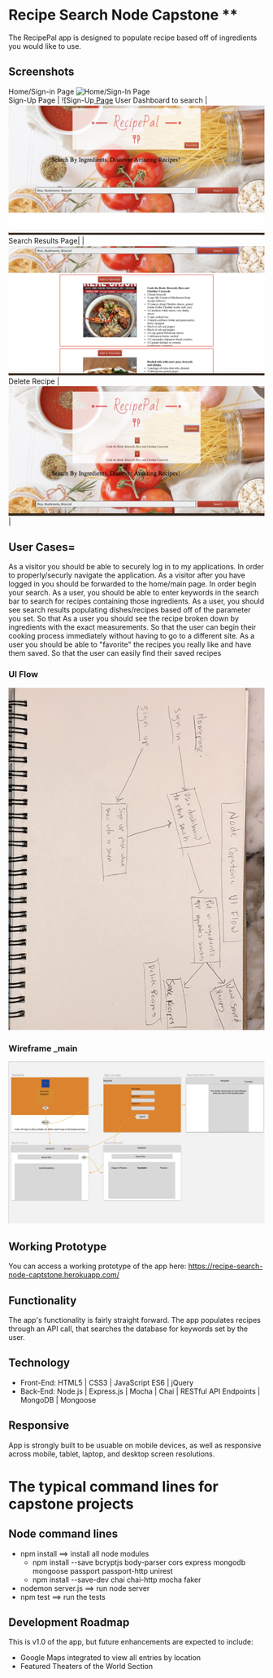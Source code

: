 # Recipe Search Node Capstone **

The RecipePal app is designed to populate recipe based off of ingredients you would like to use.

## Screenshots

Home/Sign-in Page
![Home/Sign-In Page](https://github.com/KatiLong/shakespeare-passport-node-capstone/blob/master/github-images/home-page.jpg)  
Sign-Up Page
|  ![Sign-Up[ Page](https://github.com/PantherPat/recipe-search-node-captstone/blob/master/github-images/Sign-up-page.jpg)
User Dashboard to search
| ![Search Page](https://github.com/PantherPat/recipe-search-node-captstone/blob/master/github-images/search-page.jpg)
Search Results Page|
| ![Search Results ](https://github.com/PantherPat/recipe-search-node-captstone/blob/master/github-images/SearchResults.jpg)
Delete Recipe |
![Delete Recipe](https://github.com/PantherPat/recipe-search-node-captstone/blob/master/github-images/DeletePage.jpg) |

## User Cases=
As a visitor you should be able to securely log in to my applications. In order to properly/securly navigate the application.
As a visitor after you have logged in you should be forwarded to the home/main page. In order begin your search.
As a user, you should be able to enter keywords in the search bar to search for recipes containing those ingredients.
As a user, you should see search results populating dishes/recipes based off of the parameter you set. So that 
As a user you should see the recipe broken down by ingredients with the exact measurements. So that the user can begin their cooking process immediately without having to go to a different site.
As a user you should be able to "favorite" the recipes you really like and have them saved. So that the user can easily find their saved recipes




### UI Flow
![UI Flow handwritten draft](https://github.com/PantherPat/recipe-search-node-captstone/blob/master/github-images/UI-flow.jpg)

### Wireframe _main
![Wireframe _Main](https://github.com/PantherPat/recipe-search-node-captstone/blob/master/github-images/Wireframe.jpg)

## Working Prototype
You can access a working prototype of the app here: https://recipe-search-node-captstone.herokuapp.com/

## Functionality
The app's functionality is fairly straight forward. The app populates recipes through an API call, that searches the database for keywords set by the user.


## Technology
* Front-End: HTML5 | CSS3 | JavaScript ES6 | jQuery
* Back-End: Node.js | Express.js | Mocha | Chai | RESTful API Endpoints | MongoDB | Mongoose



## Responsive
App is strongly built to be usuable on mobile devices, as well as responsive across mobile, tablet, laptop, and desktop screen resolutions.

#  The typical command lines for capstone projects

## Node command lines
* npm install ==> install all node modules
    * npm install --save bcryptjs body-parser cors express mongodb mongoose passport passport-http unirest
    * npm install --save-dev chai chai-http mocha faker
* nodemon server.js ==> run node server
* npm test ==> run the tests

## Development Roadmap
This is v1.0 of the app, but future enhancements are expected to include:
* Google Maps integrated to view all entries by location
* Featured Theaters of the World Section
